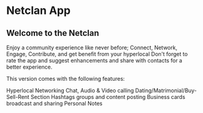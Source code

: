 # Netclan App

## Welcome to the Netclan

Enjoy a community experience like never before; Connect, Network, Engage, Contribute, and get benefit from your hyperlocal
Don't forget to rate the app and suggest enhancements and share with contacts for a better experience.

This version comes with the following features:

Hyperlocal Networking
Chat, Audio & Video calling
Dating/Matrimonial/Buy-Sell-Rent Section
Hashtags groups and content posting
Business cards broadcast and sharing
Personal Notes
